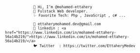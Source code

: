                  👋 Hi, I’m @mohamed-ettahery
                 👀 Fulstack Web developer.
                 ✨ Favorite Tech: Php , JavaScript , c# ...

                 📧 ettaherymohamed.dev@gmail.com
                 🔗 linkedin : <a href="https://www.linkedin.com/in/mohamed-ettahery-56a14b219/">https://www.linkedin.com/in/mohamed-ettahery-56a14b219/</a>
                 🐦 Twitter  : https://twitter.com/EttaheryMedev
